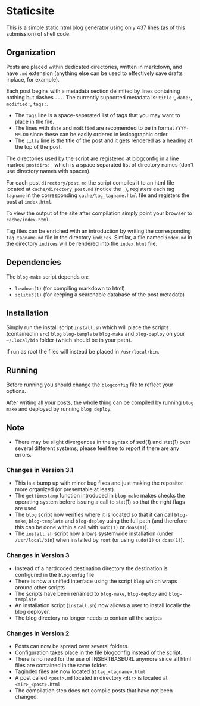 # Staticsite

This is a simple static html blog generator using only 437 lines (as of this submission) of shell code.

## Organization

Posts are placed within dedicated directories, written in markdown, and have `.md` extension (anything else can be used to effectively save drafts inplace, for example).

Each post begins with a metadata section delimited by lines containing nothing but dashes `---`.
The currently supported metadata is: `title:`, `date:`, `modified:`, `tags:`.

- The `tags` line is a space-separated list of tags that you may want to place in the file.
- The lines with `date` and `modified` are recomended to be in format `YYYY-MM-DD` since these can be easily ordered in lexicographic order.
- The `title` line is the title of the post and it gets rendered as a heading at the top of the post.

The directories used by the script are registered at blogconfig in a line marked `postdirs: ` which is a space separated list of directory names (don't use directory names with spaces).

For each post `directory/post.md` the script compiles it to an html file located at `cache/directory_post.md` (notice the `_`), registers each tag `tagname` in the corresponding `cache/tag_tagname.html` file and registers the post at `index.html`.

To view the output of the site after compilation simply point your browser to `cache/index.html`.

Tag files can be enriched with an introduction by writing the corresponding `tag_tagname.md` file in the directory `indices`. Similar, a file named `index.md` in the directory `indices` will be rendered into the `index.html` file.

## Dependencies

The `blog-make` script depends on:
- `lowdown(1)` (for compiling markdown to html)
- `sqlite3(1)` (for keeping a searchable database of the post metadata)

## Installation

Simply run the install script `install.sh` which will place the scripts (contained in `src`) `blog` `blog-template` `blog-make` and `blog-deploy` on your `~/.local/bin` folder (which should be in your path).

If run as root the files will instead be placed in `/usr/local/bin`.

## Running

Before running you should change the `blogconfig` file to reflect your options.

After writing all your posts, the whole thing can be compiled by running `blog make` and deployed by running `blog deploy`.

## Note

- There may be slight divergences in the syntax of sed(1) and stat(1) over several different systems, please feel free to report if there are any errors.

### Changes in Version 3.1

- This is a bump up with minor bug fixes and just making the repositor more organized (or presentable at least).
- The `gettimestamp` function introduced in `blog-make` makes checks the operating system before issuing a call to stat(1) so that the right flags are used.
- The `blog` script now verifies where it is located so that it can call `blog-make`, `blog-template` and `blog-deploy` using the full path (and therefore this can be done within a call with `sudo(1)` or `doas(1)`).
- The `install.sh` script now allows systemwide installation (under `/usr/local/bin`) when installed by `root` (or using `sudo(1)` or `doas(1)`).

### Changes in Version 3

- Instead of a hardcoded destination directory the destination is configured in the `blogconfig` file
- There is now a unified interface using the script `blog` which wraps around other scripts 
- The scripts have been renamed to `blog-make`, `blog-deploy` and `blog-template`
- An installation script (`install.sh`) now allows a user to install locally the blog deployer.
- The blog directory no longer needs to contain all the scripts

### Changes in Version 2

- Posts can now be spread over several folders.
- Configuration takes place in the file blogconfig instead of the script.
- There is no need for the use of INSERTBASEURL anymore since all html files are contained in the same folder.
- Tagindex files are now located at `tag_<tagname>.html`
- A post called `<post>.md` located in directory `<dir>` is located at `<dir>_<post>.html`
- The compilation step does not compile posts that have not been changed.
